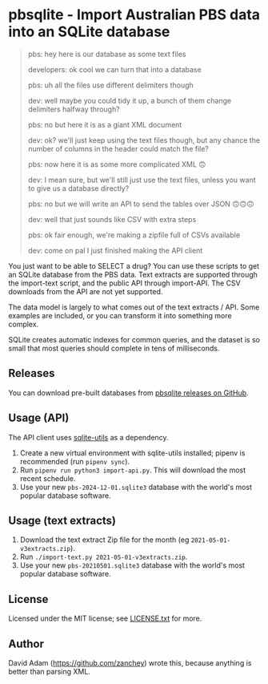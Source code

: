 # pbsqlite - Import Australian PBS data into an SQLite database

> pbs: hey here is our database as some text files
> 
> developers: ok cool we can turn that into a database
> 
> pbs: uh all the files use different delimiters though
> 
> dev: well maybe you could tidy it up, a bunch of them change delimiters halfway through?
> 
> pbs: no but here it is as a giant XML document
> 
> dev: ok? we'll just keep using the text files though, but any chance the number of columns in the header could match the file?
> 
> pbs: now here it is as some more complicated XML 🙃
> 
> dev: I mean sure, but we'll still just use the text files, unless you want to give us a database directly?
> 
> pbs: no but we will write an API to send the tables over JSON 🙃🙃🙃
>
> dev: well that just sounds like CSV with extra steps
>
> pbs: ok fair enough, we're making a zipfile full of CSVs available
>
> dev: come on pal I just finished making the API client

You just want to be able to SELECT a drug? You can use these scripts to get an SQLite database from the PBS data. Text extracts are supported through the import-text script, and the public API through import-API. The CSV downloads from the API are not yet supported.

The data model is largely to what comes out of the text extracts / API. Some examples are included, or you can transform it into something more complex.

SQLite creates automatic indexes for common queries, and the dataset is so small that most queries should complete in tens of milliseconds.

## Releases

You can download pre-built databases from [pbsqlite releases on GitHub](https://github.com/zanchey/pbsqlite/releases/).

## Usage (API)

The API client uses [sqlite-utils](https://sqlite-utils.datasette.io/) as a dependency.

1. Create a new virtual environment with sqlite-utils installed; pipenv is recommended (run `pipenv sync`).
1. Run `pipenv run python3 import-api.py`. This will download the most recent schedule.
1. Use your new `pbs-2024-12-01.sqlite3` database with the world's most popular database software.

## Usage (text extracts)

1. Download the text extract Zip file for the month (eg `2021-05-01-v3extracts.zip`).
1. Run `./import-text.py 2021-05-01-v3extracts.zip`.
1. Use your new `pbs-20210501.sqlite3` database with the world's most popular database software.

## License

Licensed under the MIT license; see [LICENSE.txt](LICENSE.txt) for more.

## Author

David Adam (https://github.com/zanchey) wrote this, because anything is better than parsing XML.
